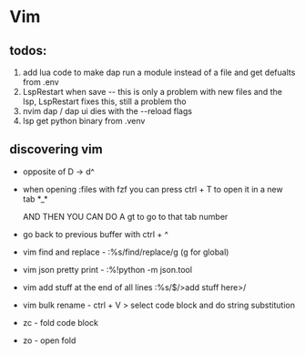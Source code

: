 Vim
===

## todos:
1. add lua code to make dap run a module instead of a file and get defualts from .env
2. LspRestart when save -- this is only a  problem  with new files and the lsp, LspRestart fixes this, still a problem tho
3. nvim dap / dap ui dies with the --reload flags
4. lsp get python binary from .venv


## discovering vim
* opposite of D -> d^
* when opening :files with fzf you can press ctrl + T to open it in a new tab \*_\*

  AND THEN YOU CAN DO A <tab number>gt to go to that tab number

* go back to previous buffer with ctrl + ^

* vim find and replace - :%s/find/replace/g (g for global)
* vim json pretty print - :%!python -m json.tool
* vim add stuff at the end of all lines :%s/$/>add stuff here>/
* vim bulk rename - ctrl + V > select code block and do string substitution

* zc - fold code block
* zo - open fold
